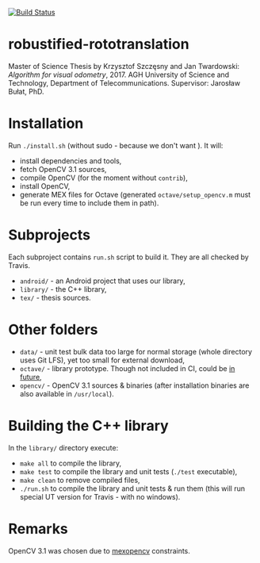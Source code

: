 [![Build Status](https://travis-ci.com/kaszczesny/robustified-rototranslation.svg?token=LDEBpPqPEdFYWy3sTZpg&branch=master)](https://travis-ci.com/kaszczesny/robustified-rototranslation)

# robustified-rototranslation
Master of Science Thesis by Krzysztof Szczęsny and Jan Twardowski: *Algorithm for visual odometry*, 2017.
AGH University of Science and Technology, Department of Telecommunications.
Supervisor: Jarosław Bułat, PhD.

# Installation
Run `./install.sh` (without sudo - because we don't want ). It will:
 * install dependencies and tools,
 * fetch OpenCV 3.1 sources,
 * compile OpenCV (for the moment without `contrib`),
 * install OpenCV,
 * generate MEX files for Octave (generated `octave/setup_opencv.m` must be run every time to include them in path).

# Subprojects
Each subproject contains `run.sh` script to build it. They are all checked by Travis.
 * `android/` - an Android project that uses our library,
 * `library/` - the C++ library,
 * `tex/` - thesis sources.

# Other folders
 * `data/` - unit test bulk data too large for normal storage (whole directory uses Git LFS), yet too small for external download,
 * `octave/` - library prototype. Though not included in CI, could be [in](https://github.com/scottclowe/MOxUnit) [future](https://github.com/scottclowe/matlab-continuous-integration),
 * `opencv/` - OpenCV 3.1 sources & binaries (after installation binaries are also available in `/usr/local`). 

# Building the C++ library
In the `library/` directory execute:
 * `make all` to compile the library,
 * `make test` to compile the library and unit tests (`./test` executable),
 * `make clean` to remove compiled files,
 * `./run.sh` to compile the library and unit tests & run them (this will run special UT version for Travis - with no windows).

# Remarks
OpenCV 3.1 was chosen due to [mexopencv](https://github.com/kyamagu/mexopencv) constraints.

